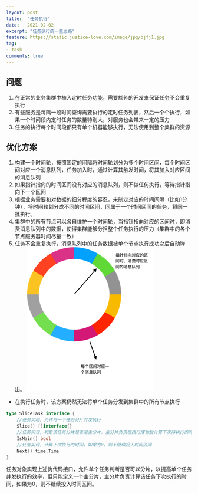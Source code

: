 ```yaml
---
layout: post
title:  "任务执行"
date:   2021-02-02
excerpt: "任务执行的一些思路"
feature: https://static.justice-love.com/image/jpg/bjfj1.jpg
tag:
- task
comments: true
---
```


## 问题

1. 在正常的业务集群中植入定时任务功能，需要额外的开发来保证任务不会重复执行
2. 有些服务是每隔一段时间查询需要执行的定时任务列表，然后一个个执行，如果一个时间段内定时任务的数量特别大，对服务也会带来一定的压力
3. 任务的执行每个时间段都只有单个机器能够执行，无法使用到整个集群的资源

## 优化方案

1. 构建一个时间轮，按照固定的间隔将时间轮划分为多个时间区间，每个时间区间对应一个消息队列，任务加入时，通过计算其触发时间，将其加入对应区间的消息队列
2. 如果指针指向的时间区间没有对应的消息队列，则不做任何执行，等待指针指向下一个区间
3. 根据业务需要和对数据的细分程度的容忍，来制定对应的时间间隔（比如1分钟），将时间轮划分成不同的时间区间，同属于一个时间区间的任务，将同一批执行。
4. 集群中的所有节点可以各自维护一个时间轮，当指针指向对应的区间时，即消费消息队列中的数据，使得集群能够分担整个任务执行的压力（集群中的各个节点服务器时间尽量一致）
5. 任务不会重复执行，消息队列中的任务数据被单个节点执行成功之后自动弹出。
![时间轮](shijianlun.png)
   
* 在执行任务时，该方案仍然无法将单个任务分发到集群中的所有节点执行

```go
type SliceTask interface {
	//任务实现，允许将一个任务分片并发执行
	Slice() []interface{}
	//任务实现，判断该任务分片是否是主分片，主分片负责在执行成功后计算下次待执行的时间
	IsMain() bool
	//任务实现，计算下次执行的时间，如果为0，则不继续投入时间区间
	Next() time.Time
}

```
任务对象实现上述伪代码接口，允许单个任务判断是否可以分片，以提高单个任务并发执行的效率，但只能定义一个主分片，主分片负责计算该任务下次执行的时间，如果为0，则不继续投入时间区间。